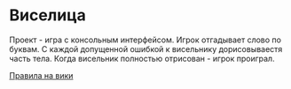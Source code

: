 # Виселица

Проект - игра с консольным интерфейсом. Игрок отгадывает слово по буквам. С каждой допущенной ошибкой к висельнику дорисовываестя часть тела. Когда висельник полностью отрисован - игрок проиграл.

[Правила на вики](https://ru.wikipedia.org/wiki/%D0%92%D0%B8%D1%81%D0%B5%D0%BB%D0%B8%D1%86%D0%B0_%28%D0%B8%D0%B3%D1%80%D0%B0%29)
